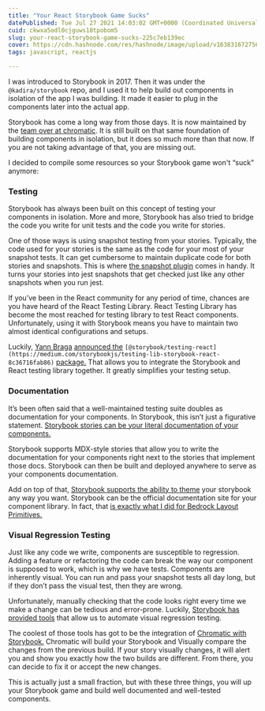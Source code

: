 ```yaml
---
title: "Your React Storybook Game Sucks"
datePublished: Tue Jul 27 2021 14:03:02 GMT+0000 (Coordinated Universal Time)
cuid: ckwxa5odl0cjguws18tpobom5
slug: your-react-storybook-game-sucks-225c7eb139ec
cover: https://cdn.hashnode.com/res/hashnode/image/upload/v1638316727560/LAsU0VW78.png
tags: javascript, reactjs

---
```


I was introduced to Storybook in 2017. Then it was under the `@kadira/storybook` repo, and I used it to help build out components in isolation of the app I was building. It made it easier to plug in the components later into the actual app.

Storybook has come a long way from those days. It is now maintained by the [team over at chromatic](https://storybook.js.org/team/). It is still built on that same foundation of building components in isolation, but it does so much more than that now. If you are not taking advantage of that, you are missing out.

I decided to compile some resources so your Storybook game won't “suck” anymore:

### Testing

Storybook has always been built on this concept of testing your components in isolation. More and more, Storybook has also tried to bridge the code you write for unit tests and the code you write for stories.

One of those ways is using snapshot testing from your stories. Typically, the code used for your stories is the same as the code for your most of your snapshot tests. It can get cumbersome to maintain duplicate code for both stories and snapshots. This is where [the snapshot plugin](https://storybook.js.org/docs/react/workflows/snapshot-testing#gatsby-focus-wrapper) comes in handy. It turns your stories into jest snapshots that get checked just like any other snapshots when you run jest.

If you’ve been in the React community for any period of time, chances are you have heard of the React Testing Library. React Testing Library has become the most reached for testing library to test React components. Unfortunately, using it with Storybook means you have to maintain two almost identical configurations and setups.

Luckily, [Yann Braga](https://medium.com/u/56ffeddc77cd) [announced the](https://medium.com/storybookjs/testing-lib-storybook-react-8c36716fab86) `[@storybook/testing-react](https://medium.com/storybookjs/testing-lib-storybook-react-8c36716fab86)` [package.](https://medium.com/storybookjs/testing-lib-storybook-react-8c36716fab86) That allows you to integrate the Storybook and React testing library together. It greatly simplifies your testing setup.

### Documentation

It’s been often said that a well-maintained testing suite doubles as documentation for your components. In Storybook, this isn’t just a figurative statement. [Storybook stories can be your literal documentation of your components.](https://storybook.js.org/docs/react/writing-docs/introduction%5C)

Storybook supports MDX-style stories that allow you to write the documentation for your components right next to the stories that implement those docs. Storybook can then be built and deployed anywhere to serve as your components documentation.

Add on top of that, [Storybook supports the ability to theme](https://storybook.js.org/docs/react/configure/theming#gatsby-focus-wrapper) your storybook any way you want. Storybook can be the official documentation site for your component library. In fact, that [is exactly what I did for Bedrock Layout Primitives.](https://bedrock-layout.dev/)

### Visual Regression Testing

Just like any code we write, components are susceptible to regression. Adding a feature or refactoring the code can break the way our component is supposed to work, which is why we have tests. Components are inherently visual. You can run and pass your snapshot tests all day long, but if they don’t pass the visual test, then they are wrong.

Unfortunately, manually checking that the code looks right every time we make a change can be tedious and error-prone. Luckily, [Storybook has provided tools](https://storybook.js.org/docs/react/workflows/visual-testing) that allow us to automate visual regression testing.

The coolest of those tools has got to be the integration of [Chromatic with Storybook.](https://www.chromatic.com) Chromatic will build your Storybook and Visually compare the changes from the previous build. If your story visually changes, it will alert you and show you exactly how the two builds are different. From there, you can decide to fix it or accept the new changes.

This is actually just a small fraction, but with these three things, you will up your Storybook game and build well documented and well-tested components.